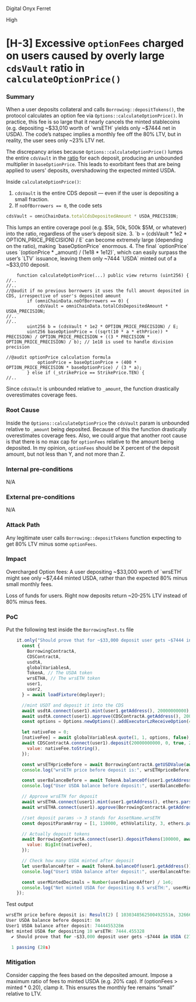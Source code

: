Digital Onyx Ferret

High

# [H-3] Excessive `optionFees` charged on users caused by overly large `cdsVault` ratio in `calculateOptionPrice()`

### Summary

When a user deposits collateral and calls `Borrowing::depositTokens()`, the protocol calculates an option fee via `Options::calculateOptionPrice()`. In practice, this fee is so large that it nearly cancels the minted stablecoins (e.g. depositing ~$33,010 worth of `wrsETH` yields only ~$7444 net in USDA). The code’s natspec implies a monthly fee off the 80% LTV, but in reality, the user sees only ~23% LTV net.

The discrepancy arises because `Options::calculateOptionPrice()` lumps the entire `cdsVault` in the [ratio](https://github.com/sherlock-audit/2024-11-autonomint/blob/main/Blockchain/Blockchian/contracts/Core_logic/Options.sol#L130) for each deposit, producing an unbounded multiplier in `baseOptionPrice`. This leads to exorbitant fees that are being applied to users' deposits, overshadowing the expected minted USDA.

Inside `calculateOptionPrice()`:
1. `cdsVault` is the entire CDS deposit — even if the user is depositing a small fraction.
2. If `noOfBorrowers == 0`, the code sets

```javascript
cdsVault = omniChainData.totalCdsDepositedAmount * USDA_PRECISION;
```
This lumps an entire coverage pool (e.g. $5k, 50k, 500k $5M, or whatever) into the ratio, regardless of the user’s deposit size.
3. `b = (cdsVault * 1e2 * OPTION_PRICE_PRECISION) / E` can become extremely large (depending on the ratio), making `baseOptionPrice` enormous.
4. The final `optionPrice` uses `(optionPrice * _amount) / (1e18 * 1e12)`, which can easily surpass the user’s `LTV` issuance, leaving them only ~7444 `USDA` minted out of a ~$33,010 deposit.

```solidity
    function calculateOptionPrice(...) public view returns (uint256) {
//..
//..
//@audit if no previous borrowers it uses the full amount deposited in CDS, irrespective of user's deposited amount
        if (omniChainData.noOfBorrowers == 0) {
            cdsVault = omniChainData.totalCdsDepositedAmount * USDA_PRECISION;
//..
//..
        uint256 b = (cdsVault * 1e2 * OPTION_PRICE_PRECISION) / E;
        uint256 baseOptionPrice = ((sqrt(10 * a * ethPrice)) * PRECISION) / OPTION_PRICE_PRECISION + ((3 * PRECISION * OPTION_PRICE_PRECISION) / b); // 1e18 is used to handle division precision

//@audit optionPrice calculation formula
            optionPrice = baseOptionPrice + (400 * OPTION_PRICE_PRECISION * baseOptionPrice) / (3 * a);
        } else if (_strikePrice == StrikePrice.TEN) {
//..

```
Since `cdsVault` is unbounded relative to `_amount`, the function drastically overestimates coverage fees.

### Root Cause

Inside the `Options::calculateOptionPrice` the `cdsVault` param is unbounded relative to `_amount` being deposited. Because of this the function drastically overestimates coverage fees.
Also, we could argue that another root cause is that there is no max cap for `optionFees` relative to the amount being deposited. In my opinion, `optionFees` should be X percent of the deposit amount, but not less than Y, and not more than Z.

### Internal pre-conditions

N/A

### External pre-conditions

N/A

### Attack Path

Any legitimate user calls `Borrowing::depositTokens` function expecting to get 80% LTV minus some `optionFees`.

### Impact

Overcharged Option fees: A user depositing ~$33,000 worth of `wrsETH` might see only ~$7,444 minted USDA, rather than the expected 80% minus small monthly fees.

Loss of funds for users. Right now deposits return ~20-25% LTV instead of 80% minus fees.

### PoC

Put the following test inside the `BorrowingTest.ts` file

```javascript
    it.only("Should prove that for ~$33,000 deposit user gets ~$7444 in USDA", async function () {
      const {
        BorrowingContractA,
        CDSContractA,
        usdtA,
        globalVariablesA,
        TokenA, // The USDA token
        wrsETHA, // The wrsETH token
        user1,
        user2,
      } = await loadFixture(deployer);

      //mint USDT and deposit it into the CDS
      await usdtA.connect(user1).mint(user1.getAddress(), 20000000000);
      await usdtA.connect(user1).approve(CDSContractA.getAddress(), 20000000000);
      const options = Options.newOptions().addExecutorLzReceiveOption(400000, 0).toHex().toString();

      let nativeFee = 0;
      [nativeFee] = await globalVariablesA.quote(1, 1, options, false);
      await CDSContractA.connect(user1).deposit(20000000000, 0, true, 20000000000, 100000, {
        value: nativeFee.toString(),
      });

      const wrsETHpriceBefore = await BorrowingContractA.getUSDValue(await wrsETHA.getAddress());
      console.log("wrsETH price before deposit is:", wrsETHpriceBefore);

      const userBalanceBefore = await TokenA.balanceOf(user1.getAddress());
      console.log("User USDA balance before deposit:", userBalanceBefore);

      // Approve wrsETH for deposit
      await wrsETHA.connect(user1).mint(user1.getAddress(), ethers.parseEther("10")); // user2 has 10 wrsETH
      await wrsETHA.connect(user1).approve(BorrowingContractA.getAddress(), ethers.parseEther("10"));

      //set deposit params -> 3 stands for AssetName.wrsETH
      const depositParamArray = [1, 110000, ethVolatility, 3, ethers.parseEther("10")];

      // Actually deposit tokens
      await BorrowingContractA.connect(user1).depositTokens(100000, await time.latest(), depositParamArray, {
        value: BigInt(nativeFee),
      });

      // Check how many USDA minted after deposit
      let userBalanceAfter = await TokenA.balanceOf(user1.getAddress());
      console.log("User1 USDA balance after deposit:", userBalanceAfter);

      const userMintedDecimals = Number(userBalanceAfter) / 1e6;
      console.log("Net minted USDA for depositing 0.5 wrsETH:", userMintedDecimals);
    });
```

Test output

```javascript
wrsETH price before deposit is: Result(2) [ 1030348562500492551n, 326668n ]
User USDA balance before deposit: 0n
User1 USDA balance after deposit: 7444455328n
Net minted USDA for depositing 10 wrsETH: 7444.455328
  ✔ Should prove that for ~$33,000 deposit user gets ~$7444 in USDA (27953ms)

  1 passing (28s)
```

### Mitigation

Consider capping the fees based on the deposited amount. Impose a maximum ratio of fees to minted USDA (e.g. 20% cap). If (optionFees > minted * 0.20), clamp it. This ensures the monthly fee remains “small” relative to LTV.